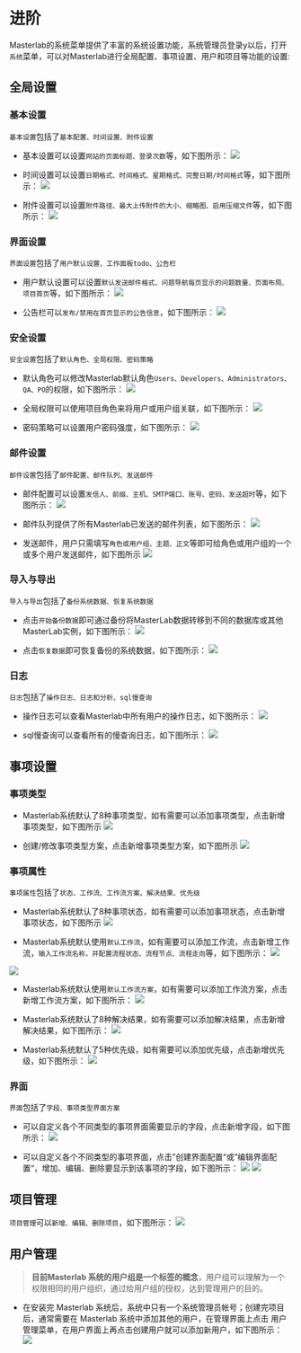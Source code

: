 
# 进阶

Masterlab的系统菜单提供了丰富的系统设置功能，系统管理员登录y以后，打开`系统`菜单，可以对Masterlab进行全局配置、事项设置、用户和项目等功能的设置:


## 全局设置

### 基本设置
`基本设置`包括了`基本配置、时间设置、附件设置`
- 基本设置可以设置`网站的页面标题、登录次数`等，如下图所示：
![](http://www.masterlab.vip/docs/images/setting_01.png)


- 时间设置可以设置`日期格式、时间格式、星期格式、完整日期/时间格式`等，如下图所示：
![](http://www.masterlab.vip/docs/images/setting_02.png)


- 附件设置可以设置`附件路径、最大上传附件的大小、缩略图、启用压缩文件`等，如下图所示：
![](http://www.masterlab.vip/docs/images/setting_03.png)


### 界面设置
`界面设置`包括了`用户默认设置、工作面板todo、公告栏`
- 用户默认设置可以设置`默认发送邮件格式、问题导航每页显示的问题数量、页面布局、项目首页`等，如下图所示：
![](http://www.masterlab.vip/docs/images/setting_04.png)


- 公告栏可以`发布/禁用在首页显示的公告信息`，如下图所示：
![](http://www.masterlab.vip/docs/images/setting_15.png)



### 安全设置
`安全设置`包括了`默认角色、全局权限、密码策略`

- 默认角色可以修改Masterlab默认角色`Users、Developers、Administrators、QA、PO`的权限，如下图所示：
![](http://www.masterlab.vip/docs/images/setting_05.png)

- 全局权限可以使用项目角色来将用户或用户组关联，如下图所示：
![](http://www.masterlab.vip/docs/images/setting_06.png)

- 密码策略可以设置用户密码强度，如下图所示：
![](http://www.masterlab.vip/docs/images/setting_07.png)

### 邮件设置
`邮件设置`包括了`邮件配置、邮件队列、发送邮件`
- 邮件配置可以设置`发信人、前缀、主机、SMTP端口、账号、密码、发送超时`等，如下图所示：
![](http://www.masterlab.vip/docs/images/setting_08.png)

- 邮件队列提供了所有Masterlab已发送的邮件列表，如下图所示：
![](http://www.masterlab.vip/docs/images/setting_09.png)

- 发送邮件，用户只需填写`角色或用户组、主题、正文`等即可给角色或用户组的一个或多个用户发送邮件，如下图所示
![](http://www.masterlab.vip/docs/images/setting_10.png)

### 导入与导出
`导入与导出`包括了`备份系统数据、恢复系统数据`

- 点击`开始备份数据`即可通过备份将MasterLab数据转移到不同的数据库或其他MasterLab实例，如下图所示：
![](http://www.masterlab.vip/docs/images/setting_11.png)

- 点击`恢复数据`即可恢复备份的系统数据，如下图所示：
![](http://www.masterlab.vip/docs/images/setting_12.png)

### 日志
`日志`包括了`操作日志、日志和分析、sql慢查询`
- 操作日志可以查看Masterlab中所有用户的操作日志，如下图所示：
![](http://www.masterlab.vip/docs/images/setting_13.png)

- sql慢查询可以查看所有的慢查询日志，如下图所示：
![](http://www.masterlab.vip/docs/images/setting_14.png)


## 事项设置

### 事项类型
- Masterlab系统默认了8种事项类型，如有需要可以添加事项类型，点击新增事项类型，如下图所示
![](http://www.masterlab.vip/docs/images/issue_05.png)

- 创建/修改事项类型方案，点击新增事项类型方案，如下图所示
![](http://www.masterlab.vip/docs/images/issue_06.png)

### 事项属性
`事项属性`包括了`状态、工作流、工作流方案、解决结果、优先级`
- Masterlab系统默认了8种事项状态，如有需要可以添加事项状态，点击新增事项状态，如下图所示
![](http://www.masterlab.vip/docs/images/issue_08.png)

- Masterlab系统默认使用`默认工作流`，如有需要可以添加工作流，点击新增工作流，`输入工作流名称，并配置流程状态、流程节点、流程走向`等，如下图所示：
![](http://www.masterlab.vip/docs/images/issue_09.png)

![](http://www.masterlab.vip/docs/images/issue_20.png)

- Masterlab系统默认使用`默认工作流方案`，如有需要可以添加工作流方案，点击新增工作流方案，如下图所示：
![](http://www.masterlab.vip/docs/images/issue_11.png)

- Masterlab系统默认了8种解决结果，如有需要可以添加解决结果，点击新增解决结果，如下图所示：
![](http://www.masterlab.vip/docs/images/issue_12.png)

- Masterlab系统默认了5种优先级，如有需要可以添加优先级，点击新增优先级，如下图所示：
![](http://www.masterlab.vip/docs/images/issue_13.png)

### 界面
`界面`包括了`字段、事项类型界面方案`

- 可以自定义各个不同类型的事项界面需要显示的字段，点击新增字段，如下图所示：
![](http://www.masterlab.vip/docs/images/issue_14.png)


- 可以自定义各个不同类型的事项界面，点击”创建界面配置“或”编辑界面配置“，增加、编辑、删除要显示到该事项的字段，如下图所示：
![](http://www.masterlab.vip/docs/images/issue_15.png)
![](http://www.masterlab.vip/docs/images/issue_18.png)

## 项目管理 
`项目管理`可以`新增、编辑、删除项目`，如下图所示：
![](http://www.masterlab.vip/docs/images/setting_16.png)

## 用户管理
   > **目前Masterlab 系统的用户组是一个标签的概念**，用户组可以理解为一个权限相同的用户组织，通过给用户组的授权，达到管理用户的目的。

-  在安装完 Masterlab 系统后，系统中只有一个系统管理员帐号；创建完项目后，通常需要在 Masterlab 系统中添加其他的用户，在管理界面上点击 用户管理菜单，在用户界面上再点击创建用户就可以添加新用户，如下图所示：
![](http://www.masterlab.vip/docs/images/users_02.png)



